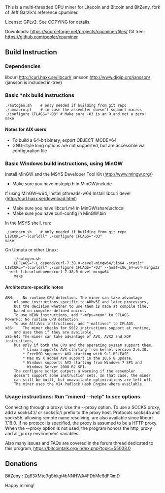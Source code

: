 This is a multi-threaded CPU miner for Litecoin and Bitcoin and BitZeny,
fork of Jeff Garzik's reference cpuminer.

License: GPLv2.  See COPYING for details.

Downloads:  https://sourceforge.net/projects/cpuminer/files/
Git tree:   https://github.com/pooler/cpuminer


Build Instruction
------------------

### Dependencies

libcurl			http://curl.haxx.se/libcurl/
jansson			http://www.digip.org/jansson/
(jansson is included in-tree)

### Basic *nix build instructions

```
./autogen.sh	# only needed if building from git repo
./nomacro.pl	# in case the assembler doesn't support macros
./configure CFLAGS="-O3" # Make sure -O3 is an O and not a zero!
make
```

#### Notes for AIX users

* To build a 64-bit binary, export OBJECT_MODE=64
* GNU-style long options are not supported, but are accessible via configuration file

### Basic Windows build instructions, using MinGW

Install MinGW and the MSYS Developer Tool Kit (http://www.mingw.org/)

* Make sure you have mstcpip.h in MinGW\include

If using MinGW-w64, install pthreads-w64
Install libcurl devel (http://curl.haxx.se/download.html)

* Make sure you have libcurl.m4 in MinGW\share\aclocal
* Make sure you have curl-config in MinGW\bin

In the MSYS shell, run:

	./autogen.sh	# only needed if building from git repo
	LIBCURL="-lcurldll" ./configure CFLAGS="-O3"
	make

On Ubnutu or other Linux:

		./autogen.sh
		LDFLAGS="-L depend/curl-7.38.0-devel-mingw64/lib64 -static" LIBCURL="-lcurldll" ./configure CFLAGS="-O3" --host=x86_64-w64-mingw32 --with-libcurl=depend/curl-7.38.0-devel-mingw64
		make

#### Architecture-specific notes

	ARM:	No runtime CPU detection. The miner can take advantage
		of some instructions specific to ARMv5E and later processors,
		but the decision whether to use them is made at compile time,
		based on compiler-defined macros.
		To use NEON instructions, add "-mfpu=neon" to CFLAGS.
	PowerPC: No runtime CPU detection.
		To use AltiVec instructions, add "-maltivec" to CFLAGS.
	x86:	The miner checks for SSE2 instructions support at runtime,
		and uses them if they are available.
	x86-64:	The miner can take advantage of AVX, AVX2 and XOP instructions,
		but only if both the CPU and the operating system support them.
		    * Linux supports AVX starting from kernel version 2.6.30.
		    * FreeBSD supports AVX starting with 9.1-RELEASE.
		    * Mac OS X added AVX support in the 10.6.8 update.
		    * Windows supports AVX starting from Windows 7 SP1 and
		      Windows Server 2008 R2 SP1.
		The configure script outputs a warning if the assembler
		doesn't support some instruction sets. In that case, the miner
		can still be built, but unavailable optimizations are left off.
		The miner uses the VIA Padlock Hash Engine where available.

### Usage instructions:  Run "minerd --help" to see options.

Connecting through a proxy:  Use the --proxy option.
To use a SOCKS proxy, add a socks4:// or socks5:// prefix to the proxy host.
Protocols socks4a and socks5h, allowing remote name resolving, are also
available since libcurl 7.18.0.
If no protocol is specified, the proxy is assumed to be a HTTP proxy.
When the --proxy option is not used, the program honors the http_proxy
and all_proxy environment variables.

Also many issues and FAQs are covered in the forum thread
dedicated to this program,
	https://bitcointalk.org/index.php?topic=55038.0

Donations
---------

BitZeny : Zq83XMtc9gShkgi4bNNHWA4FDbMe8dFQmD

Happy mining!
